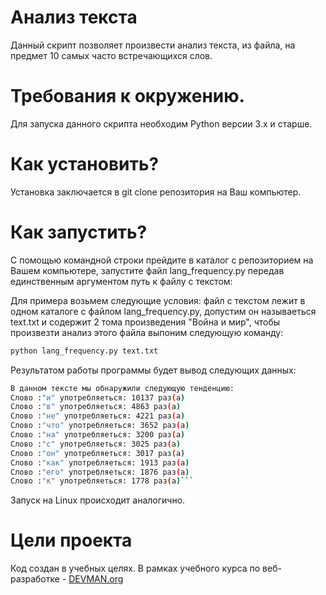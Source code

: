 # Анализ текста

Данный скрипт позволяет произвести анализ текста, из файла, на предмет 10 самых часто встречающихся слов.

# Требования к окружению.

Для запуска данного скрипта необходим Python версии 3.x и старше.

# Как установить?

Установка заключается в git clone репозитория на Ваш компьютер. 

# Как запустить?

С помощью командной строки прейдите в каталог с репозиторием на Вашем компьютере, запустите файл lang_frequency.py передав единственным аргументом путь к файлу с текстом: 

Для примера возьмем следующие условия: файл с текстом лежит в одном каталоге с файлом lang_frequency.py, допустим он называеться text.txt и содержит 2 тома произведения "Война и мир", чтобы произвезти анализ этого файла выпоним следующую команду:

```bash
python lang_frequency.py text.txt
```

Результатом работы программы будет вывод следующих данных:

```bash
В данном тексте мы обнаружили следующую тенденцию:
Слово :"и" употребляеться: 10137 раз(а)
Слово :"в" употребляеться: 4863 раз(а)
Слово :"не" употребляеться: 4221 раз(а)
Слово :"что" употребляеться: 3652 раз(а)
Слово :"на" употребляеться: 3200 раз(а)
Слово :"с" употребляеться: 3025 раз(а)
Слово :"он" употребляеться: 3017 раз(а)
Слово :"как" употребляеться: 1913 раз(а)
Слово :"его" употребляеться: 1876 раз(а)
Слово :"к" употребляеться: 1778 раз(а)```
```
Запуск на Linux происходит аналогично.

# Цели проекта

Код создан в учебных целях. В рамках учебного курса по веб-разработке - [DEVMAN.org](https://devman.org)
